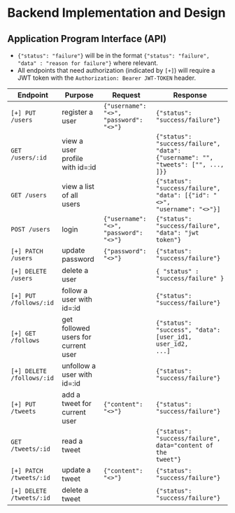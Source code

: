 # Backend Implementation and Design

## Application Program Interface (API)

- `{"status": "failure"}` will be in the format
`{"status": "failure", "data" : "reason for failure"}`
where relevant.
- All endpoints that need authorization (indicated by `[+]`) will
require a JWT token with the `Authorization: Bearer JWT-TOKEN` header.

<!-- TODO might need to return ID when created -->

| Endpoint | Purpose | Request | Response |
|----------|---------|---------|----------|
| `[+] PUT /users` | register a user | <code>{"username": "<>", "password": "<>"}</code> | <code>{"status": "success/failure"}</code> |
| `GET /users/:id` | view a user profile with id=:id | | <code>{"status": "success/failure", "data": {"username": "", "tweets": ["", ..., ]}}</code> |
| `GET /users` | view a list of all users | | <code>{"status": "success/failure", "data": [{"id": "<>", "username": "<>"}]</code> |
| `POST /users` | login | <code>{"username": "<>", "password": "<>"}</code>| <code>{"status": "success/failure", "data": "jwt token"}</code> |
| `[+] PATCH /users` | update password | <code>{"password": "<>"}</code> | <code>{"status": "success/failure"}</code>|
| `[+] DELETE /users` | delete a user | | <code>{ "status" : "success/failure" } </code> |
| `[+] PUT /follows/:id` | follow a user with id=:id | | <code>{"status": "success/failure"}</code> |
| `[+] GET /follows` | get followed users for current user| | <code>{"status": "success", "data": [user_id1, user_id2, ...]</code> |
| `[+] DELETE /follows/:id` | unfollow a user with id=:id | | <code>{"status": "success/failure"}</code> |
| `[+] PUT /tweets` | add a tweet for current user | <code>{"content": "<>"}</code> | <code>{"status": "success/failure"}</code> |
| `GET /tweets/:id` | read a tweet | | <code>{"status": "success/failure", data="content of the tweet"}</code> |
| `[+] PATCH /tweets/:id` | update a tweet | <code>{"content": "<>"}</code> | <code>{"status": "success/failure"}</code> |
| `[+] DELETE /tweets/:id` | delete a tweet | | <code>{"status": "success/failure"}</code> |
